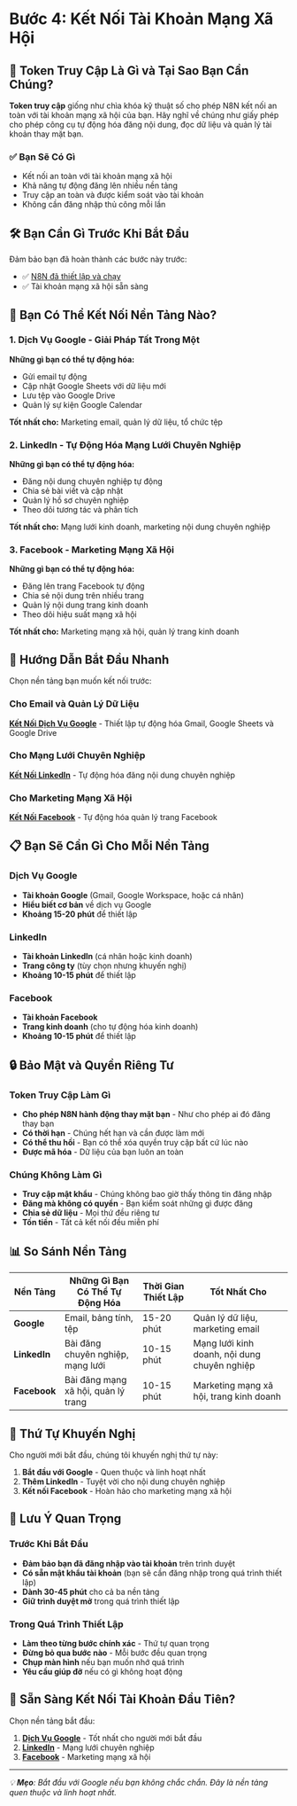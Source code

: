 # Bước 4: Kết Nối Tài Khoản Mạng Xã Hội

## 🎯 Token Truy Cập Là Gì và Tại Sao Bạn Cần Chúng?

**Token truy cập** giống như chìa khóa kỹ thuật số cho phép N8N kết nối an toàn với tài khoản mạng xã hội của bạn. Hãy nghĩ về chúng như giấy phép cho phép công cụ tự động hóa đăng nội dung, đọc dữ liệu và quản lý tài khoản thay mặt bạn.

### ✅ Bạn Sẽ Có Gì

- Kết nối an toàn với tài khoản mạng xã hội
- Khả năng tự động đăng lên nhiều nền tảng
- Truy cập an toàn và được kiểm soát vào tài khoản
- Không cần đăng nhập thủ công mỗi lần

## 🛠️ Bạn Cần Gì Trước Khi Bắt Đầu

Đảm bảo bạn đã hoàn thành các bước này trước:

- ✅ [N8N đã thiết lập và chạy](../03-n8n-setup/01-clone-setup-n8n.vi.md)
- ✅ Tài khoản mạng xã hội sẵn sàng

## 📱 Bạn Có Thể Kết Nối Nền Tảng Nào?

### 1. **Dịch Vụ Google** - Giải Pháp Tất Trong Một

**Những gì bạn có thể tự động hóa:**

- Gửi email tự động
- Cập nhật Google Sheets với dữ liệu mới
- Lưu tệp vào Google Drive
- Quản lý sự kiện Google Calendar

**Tốt nhất cho:** Marketing email, quản lý dữ liệu, tổ chức tệp

### 2. **LinkedIn** - Tự Động Hóa Mạng Lưới Chuyên Nghiệp

**Những gì bạn có thể tự động hóa:**

- Đăng nội dung chuyên nghiệp tự động
- Chia sẻ bài viết và cập nhật
- Quản lý hồ sơ chuyên nghiệp
- Theo dõi tương tác và phân tích

**Tốt nhất cho:** Mạng lưới kinh doanh, marketing nội dung chuyên nghiệp

### 3. **Facebook** - Marketing Mạng Xã Hội

**Những gì bạn có thể tự động hóa:**

- Đăng lên trang Facebook tự động
- Chia sẻ nội dung trên nhiều trang
- Quản lý nội dung trang kinh doanh
- Theo dõi hiệu suất mạng xã hội

**Tốt nhất cho:** Marketing mạng xã hội, quản lý trang kinh doanh

## 🚀 Hướng Dẫn Bắt Đầu Nhanh

Chọn nền tảng bạn muốn kết nối trước:

### Cho Email và Quản Lý Dữ Liệu

**[Kết Nối Dịch Vụ Google](./01-get-access-token-for-google.vi.md)** - Thiết lập tự động hóa Gmail, Google Sheets và Google Drive

### Cho Mạng Lưới Chuyên Nghiệp

**[Kết Nối LinkedIn](./02-get-access-token-for-linkedin.vi.md)** - Tự động hóa đăng nội dung chuyên nghiệp

### Cho Marketing Mạng Xã Hội

**[Kết Nối Facebook](./03-get-access-token-for-facebook.vi.md)** - Tự động hóa quản lý trang Facebook

## 📋 Bạn Sẽ Cần Gì Cho Mỗi Nền Tảng

### Dịch Vụ Google

- **Tài khoản Google** (Gmail, Google Workspace, hoặc cá nhân)
- **Hiểu biết cơ bản** về dịch vụ Google
- **Khoảng 15-20 phút** để thiết lập

### LinkedIn

- **Tài khoản LinkedIn** (cá nhân hoặc kinh doanh)
- **Trang công ty** (tùy chọn nhưng khuyến nghị)
- **Khoảng 10-15 phút** để thiết lập

### Facebook

- **Tài khoản Facebook**
- **Trang kinh doanh** (cho tự động hóa kinh doanh)
- **Khoảng 10-15 phút** để thiết lập

## 🔒 Bảo Mật và Quyền Riêng Tư

### Token Truy Cập Làm Gì

- **Cho phép N8N hành động thay mặt bạn** - Như cho phép ai đó đăng thay bạn
- **Có thời hạn** - Chúng hết hạn và cần được làm mới
- **Có thể thu hồi** - Bạn có thể xóa quyền truy cập bất cứ lúc nào
- **Được mã hóa** - Dữ liệu của bạn luôn an toàn

### Chúng Không Làm Gì

- **Truy cập mật khẩu** - Chúng không bao giờ thấy thông tin đăng nhập
- **Đăng mà không có quyền** - Bạn kiểm soát những gì được đăng
- **Chia sẻ dữ liệu** - Mọi thứ đều riêng tư
- **Tốn tiền** - Tất cả kết nối đều miễn phí

## 📊 So Sánh Nền Tảng

| Nền Tảng     | Những Gì Bạn Có Thể Tự Động Hóa     | Thời Gian Thiết Lập | Tốt Nhất Cho                                 |
| ------------ | ----------------------------------- | ------------------- | -------------------------------------------- |
| **Google**   | Email, bảng tính, tệp               | 15-20 phút          | Quản lý dữ liệu, marketing email             |
| **LinkedIn** | Bài đăng chuyên nghiệp, mạng lưới   | 10-15 phút          | Mạng lưới kinh doanh, nội dung chuyên nghiệp |
| **Facebook** | Bài đăng mạng xã hội, quản lý trang | 10-15 phút          | Marketing mạng xã hội, trang kinh doanh      |

## 🎯 Thứ Tự Khuyến Nghị

Cho người mới bắt đầu, chúng tôi khuyến nghị thứ tự này:

1. **Bắt đầu với Google** - Quen thuộc và linh hoạt nhất
2. **Thêm LinkedIn** - Tuyệt vời cho nội dung chuyên nghiệp
3. **Kết nối Facebook** - Hoàn hảo cho marketing mạng xã hội

## 🚨 Lưu Ý Quan Trọng

### Trước Khi Bắt Đầu

- **Đảm bảo bạn đã đăng nhập vào tài khoản** trên trình duyệt
- **Có sẵn mật khẩu tài khoản** (bạn sẽ cần đăng nhập trong quá trình thiết lập)
- **Dành 30-45 phút** cho cả ba nền tảng
- **Giữ trình duyệt mở** trong quá trình thiết lập

### Trong Quá Trình Thiết Lập

- **Làm theo từng bước chính xác** - Thứ tự quan trọng
- **Đừng bỏ qua bước nào** - Mỗi bước đều quan trọng
- **Chụp màn hình** nếu bạn muốn nhớ quá trình
- **Yêu cầu giúp đỡ** nếu có gì không hoạt động

## 🎉 Sẵn Sàng Kết Nối Tài Khoản Đầu Tiên?

Chọn nền tảng bắt đầu:

1. **[Dịch Vụ Google](./01-get-access-token-for-google.vi.md)** - Tốt nhất cho người mới bắt đầu
2. **[LinkedIn](./02-get-access-token-for-linkedin.vi.md)** - Mạng lưới chuyên nghiệp
3. **[Facebook](./03-get-access-token-for-facebook.vi.md)** - Marketing mạng xã hội

---

_💡 **Mẹo**: Bắt đầu với Google nếu bạn không chắc chắn. Đây là nền tảng quen thuộc và linh hoạt nhất._
